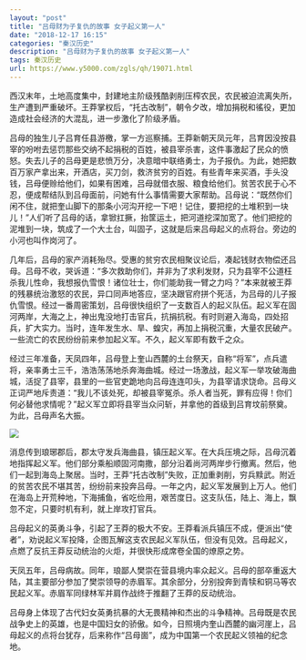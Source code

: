 ```yaml
---
layout: "post"
title: "吕母财为子复仇的故事 女子起义第一人"
date: "2018-12-17 16:15"
categories: "秦汉历史"
description: "吕母财为子复仇的故事 女子起义第一人"
tags: 秦汉历史
url: https://www.y5000.com/zgls/qh/19071.html
---
```






西汉末年，土地高度集中，封建地主阶级残酷剥削压榨农民，农民被迫流离失所，生产遭到严重破坏。王莽掌权后，“托古改制”，朝令夕改，增加捐税和徭役，更加造成社会经济的大混乱，进一步激化了阶级矛盾。

吕母的独生儿子吕育任县游檄，掌一方巡察捕。王莽新朝天凤元年，吕育因没按县宰的吩咐去惩罚那些交纳不起捐税的百姓，被县宰杀害，这件事激起了民众的愤怒。失去儿子的吕母更是悲愤万分，决意暗中联络勇士，为子报仇。为此，她把数百万家产拿出来，开酒店，买刀剑，救济贫穷的百姓。有些青年来买酒，手头没钱，吕母便赊给他们，如果有困难，吕母就借衣服、粮食给他们。贫苦农民于心不忍，便成帮结队到吕母面前，问她有什么事情需要大家帮助。吕母说：“既然你们闲不住，就把奎山脚下的那条小河沟开挖一下吧！记住，要把挖的土堆积到一块儿！”人们听了吕母的话，拿锨扛撅，抬筐运土，把河道挖深加宽了。他们把挖的泥堆到一块，筑成了一个大土台，叫固子，这就是后来吕母起义的点将台。旁边的小河也叫作岗河了。

几年后，吕母的家产消耗殆尽。受惠的贫穷农民相聚议论后，凑起钱财衣物偿还吕母。吕母不收，哭诉道：“多次救助你们，并非为了求利发财，只为县宰不公道枉杀我儿性命，我想报仇雪恨！诸位壮士，你们能助我一臂之力吗？”本来就被王莽的残暴统治激怒的农民，异口同声地答应，坚决跟官府拼个死活，为吕母的儿子报仇雪恨。经过一番周密策划，吕母很快组织了一支数百人的起义队伍。起义军在固河两岸，大海之上，神出鬼没地打击官兵，抗捐抗税。有时则避入海岛，四处招兵，扩大实力。当时，连年发生水、旱、蝗灾，再加上捐税沉重，大量农民破产。一些流亡的农民纷纷前来参加起义军。不久，起义军即有数千之众。

经过三年准备，天凤四年，吕母登上奎山西麓的土台祭天，自称“将军”，点兵遣将，亲率勇士三千，浩浩荡荡地杀奔海曲城。经过一场激战，起义军一举攻破海曲城，活捉了县宰，县里的一些官吏跪地向吕母连连叩头，为县宰请求饶命。吕母义正词严地斥责道：“我儿不该处死，却被县宰冤杀。杀人者当死，罪有应得！你们何必替他求情呢？”起义军立即将县宰当众问斩，并拿他的首级到吕育坟前祭奠。为此，吕母声名大振。

![](https://img.y5000.com/uploads/allimg/170411/14593V433-0.jpg)

消息传到琅琊郡后，郡太守发兵海曲县，镇压起义军。在大兵压境之际，吕母沉着地指挥起义军。他们部分乘船顺固河南撒，部分沿着尚河两岸步行撤离。然后，他们一起到海岛上聚居。当时，王莽“托古改制”失败，正加重剥削，穷兵黩武。附近的贫苦农民不堪其苦，纷纷前来投奔吕母。一年之内，起义军发展到上万人。他们在海岛上开荒种地，下海捕鱼，省吃俭用，艰苦度日。这支队伍，陆上、海上，飘忽不定，只要时机有利，就上岸攻打官兵。

吕母起义的英勇斗争，引起了王莽的极大不安。王莽看派兵镇压不成，便派出“使者”，劝说起义军投降，企图瓦解这支农民起义军队伍，但没有见效。吕母起义，点燃了反抗王莽反动统治的火炬，并很快形成席卷全国的燎原之势。

天凤五年，吕母病故。同年，琅鄙人樊崇在营县境内率众起义。吕母的部卒重返大陆，其主要部分参加了樊崇领导的赤眉军。其余部分，分别投奔到青犊和铜马等农民起义军。赤眉军同绿林军并肩作战终于推翻了王莽的反动统治。

吕母身上体现了古代妇女英勇抗暴的大无畏精神和杰出的斗争精神。吕母既是农民战争史上的英雄，也是中国妇女的骄傲。如今，日照境内奎山西麓的幽河崖上，吕母起义的点将台犹存，后来称作“吕母崮”，成为中国第一个农民起义领袖的纪念地。

